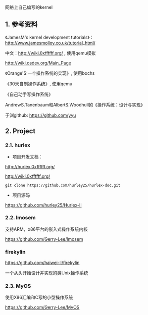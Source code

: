 网络上自己编写的kernel

## 1. 参考资料

《JamesM's kernel development tutorials》：http://www.jamesmolloy.co.uk/tutorial_html/

中文：http://wiki.0xffffff.org/ , 使用qemu模拟

http://wiki.osdev.org/Main_Page

《Orange'S:一个操作系统的实现》, 使用bochs

《30天自制操作系统》, 使用qemu

《自己动手写操作系统》

AndrewS.Tanenbaum和AlbertS.Woodhull的《操作系统：设计与实现》

于渊github: https://github.com/yyu

## 2. Project

### 2.1. hurlex

- 项目开发文档：

http://hurlex.0xffffff.org/

http://wiki.0xffffff.org/

```
git clone https://github.com/hurley25/hurlex-doc.git
```

- 项目源码
 
https://github.com/hurley25/Hurlex-II

### 2.2. lmosem

支持ARM，x86平台的嵌入式操作系统内核

https://github.com/Gerry-Lee/lmosem

### firekylin

https://github.com/haiwei-li/firekylin

一个从头开始设计并实现的类Unix操作系统

### 2.3. MyOS

使用X86汇编和C写的小型操作系统

https://github.com/Gerry-Lee/MyOS